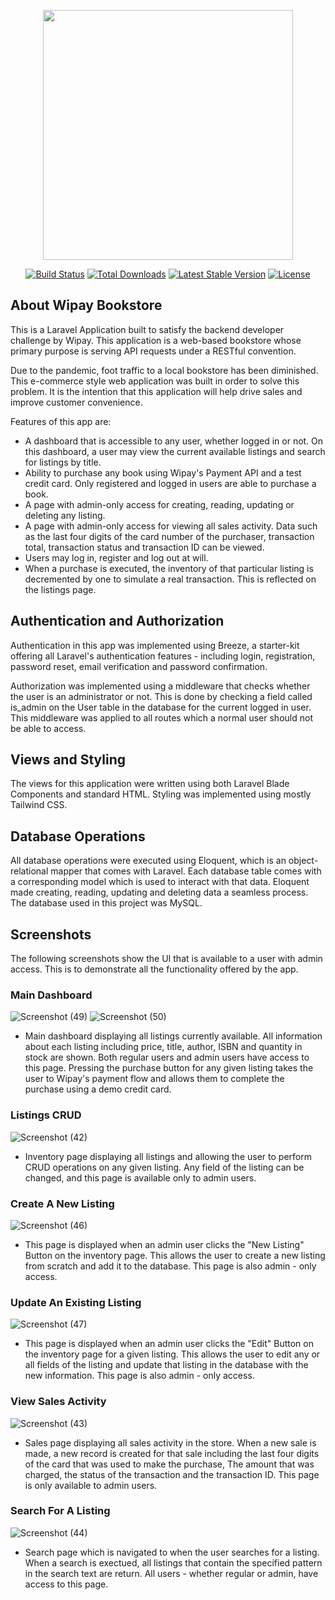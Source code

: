<p align="center"><a href="https://laravel.com" target="_blank"><img src="https://raw.githubusercontent.com/laravel/art/master/logo-lockup/5%20SVG/2%20CMYK/1%20Full%20Color/laravel-logolockup-cmyk-red.svg" width="400"></a></p>

<p align="center">
<a href="https://travis-ci.org/laravel/framework"><img src="https://travis-ci.org/laravel/framework.svg" alt="Build Status"></a>
<a href="https://packagist.org/packages/laravel/framework"><img src="https://img.shields.io/packagist/dt/laravel/framework" alt="Total Downloads"></a>
<a href="https://packagist.org/packages/laravel/framework"><img src="https://img.shields.io/packagist/v/laravel/framework" alt="Latest Stable Version"></a>
<a href="https://packagist.org/packages/laravel/framework"><img src="https://img.shields.io/packagist/l/laravel/framework" alt="License"></a>
</p>

## About Wipay Bookstore

This is a Laravel Application built to satisfy the backend developer challenge by Wipay. This application is a web-based bookstore whose primary purpose is serving API requests under a RESTful convention. 

Due to the pandemic, foot traffic to a local bookstore has been diminished. This e-commerce style web application was built in order to solve this problem. It is the intention that this application will help drive sales and improve customer convenience.

Features of this app are:

- A dashboard that is accessible to any user, whether logged in or not. On this dashboard, a user may view the current available listings and search for listings by title.
- Ability to purchase any book using Wipay's Payment API and a test credit card. Only registered and logged in users are able to purchase a book.
- A page with admin-only access for creating, reading, updating or deleting any listing.
- A page with admin-only access for viewing all sales activity. Data such as the last four digits of the card number of the purchaser, transaction total, transaction status and transaction ID can be viewed.
- Users may log in, register and log out at will.
- When a purchase is executed, the inventory of that particular listing is decremented by one to simulate a real transaction. This is reflected on the listings page.

## Authentication and Authorization

Authentication in this app was implemented using Breeze, a starter-kit offering all Laravel's authentication features - including login, registration, password reset, email verification and password confirmation.

Authorization was implemented using a middleware that checks whether the user is an administrator or not. This is done by checking a field called is_admin on the User table in the database for the current logged in user. This middleware was applied to all routes which a normal user should not be able to access.

## Views and Styling

The views for this application were written using both Laravel Blade Components and standard HTML. Styling was implemented using mostly Tailwind CSS. 

## Database Operations 

All database operations were executed using Eloquent, which is an object-relational mapper that comes with Laravel. Each database table comes with a corresponding model which is used to interact with that data. Eloquent made creating, reading, updating and deleting data a seamless process. The database used in this project was MySQL.

## Screenshots
The following screenshots show the UI that is available to a user with admin access. This is to demonstrate all the functionality offered by the app.

### Main Dashboard
![Screenshot (49)](https://user-images.githubusercontent.com/24196592/157512799-c5c01d96-1bce-48a8-80df-57a1bc44448a.png)
![Screenshot (50)](https://user-images.githubusercontent.com/24196592/157512801-ac283f72-306e-4d64-90ae-8808a1a4bcaf.png)

- Main dashboard displaying all listings currently available. All information about each listing including price, title, author, ISBN and quantity in stock are shown. Both regular users and admin users have access to this page.  Pressing the purchase button for any given listing takes the user to Wipay's payment flow and allows them to complete the purchase using a demo credit card.

### Listings CRUD
![Screenshot (42)](https://user-images.githubusercontent.com/24196592/157509214-836b809c-c33a-42e1-9c35-20771586db66.png)
- Inventory page displaying all listings and allowing the user to perform CRUD operations on any given listing. Any field of the listing can be changed, and this page is available only to admin users.

### Create A New Listing
![Screenshot (46)](https://user-images.githubusercontent.com/24196592/157510480-3b084846-a7dc-4cab-ae21-d662d526922b.png)
- This page is displayed when an admin user clicks the "New Listing" Button on the inventory page. This allows the user to create a new listing from scratch and add it to the database. This page is also admin - only access.

### Update An Existing Listing
![Screenshot (47)](https://user-images.githubusercontent.com/24196592/157510913-86b86eb2-1894-476a-bfcd-1d16f6be0d1f.png)
- This page is displayed when an admin user clicks the "Edit" Button on the inventory page for a given listing. This allows the user to edit any or all fields of the listing and update that listing in the database with the new information. This page is also admin - only access.

### View Sales Activity
![Screenshot (43)](https://user-images.githubusercontent.com/24196592/157509426-a8b0dcbb-3d15-4b18-9ee9-5fd016af9f88.png)
- Sales page displaying all sales activity in the store. When a new sale is made, a new record is created for that sale including the last four digits of the card that was used to make the purchase, The amount that was charged, the status of the transaction and the transaction ID. This page is only available to admin users.

### Search For A Listing
![Screenshot (44)](https://user-images.githubusercontent.com/24196592/157509747-acf5ef76-7a01-4eb6-9504-866f833b714a.png)
- Search page which is navigated to when the user searches for a listing. When a search is exectued, all listings that contain the specified pattern in the search text are return. All users - whether regular or admin, have access to this page. 






 

